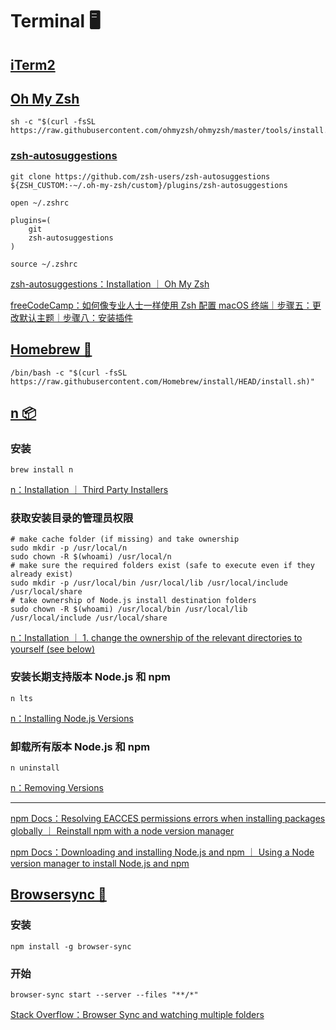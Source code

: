 # Terminal 🖥️

## [iTerm2](https://iterm2.com/)

## [Oh My Zsh](https://ohmyz.sh/)

```
sh -c "$(curl -fsSL https://raw.githubusercontent.com/ohmyzsh/ohmyzsh/master/tools/install.sh)"
```

### [zsh-autosuggestions](https://github.com/zsh-users/zsh-autosuggestions)

```
git clone https://github.com/zsh-users/zsh-autosuggestions ${ZSH_CUSTOM:-~/.oh-my-zsh/custom}/plugins/zsh-autosuggestions
```

```
open ~/.zshrc
```

```
plugins=(
    git
    zsh-autosuggestions
)
```

```
source ~/.zshrc
```

[zsh-autosuggestions：Installation ｜ Oh My Zsh](https://github.com/zsh-users/zsh-autosuggestions/blob/master/INSTALL.md#oh-my-zsh)

[freeCodeCamp：如何像专业人士一样使用 Zsh 配置 macOS 终端｜步骤五：更改默认主题｜步骤八：安装插件](https://www.freecodecamp.org/chinese/news/how-to-configure-your-macos-terminal-with-zsh-like-a-pro/)

## [Homebrew 🍺](https://brew.sh/zh-cn/)

```
/bin/bash -c "$(curl -fsSL https://raw.githubusercontent.com/Homebrew/install/HEAD/install.sh)"
```

## [n 📦](https://github.com/tj/n?tab=readme-ov-file#n--interactively-manage-your-nodejs-versions)

### 安装

```
brew install n
```

[n：Installation ｜ Third Party Installers](https://github.com/tj/n?tab=readme-ov-file#third-party-installers)

### 获取安装目录的管理员权限

```
# make cache folder (if missing) and take ownership
sudo mkdir -p /usr/local/n
sudo chown -R $(whoami) /usr/local/n
# make sure the required folders exist (safe to execute even if they already exist)
sudo mkdir -p /usr/local/bin /usr/local/lib /usr/local/include /usr/local/share
# take ownership of Node.js install destination folders
sudo chown -R $(whoami) /usr/local/bin /usr/local/lib /usr/local/include /usr/local/share
```

[n：Installation ｜ 1. change the ownership of the relevant directories to yourself (see below)](https://github.com/tj/n?tab=readme-ov-file#installation)

### 安装长期支持版本 Node.js 和 npm

```
n lts
```

[n：Installing Node.js Versions](https://github.com/tj/n?tab=readme-ov-file#installing-nodejs-versions)

### 卸载所有版本 Node.js 和 npm

```
n uninstall
```

[n：Removing Versions](https://github.com/tj/n?tab=readme-ov-file#removing-versions)

---

[npm Docs：Resolving EACCES permissions errors when installing packages globally ｜ Reinstall npm with a node version manager](https://docs.npmjs.com/resolving-eacces-permissions-errors-when-installing-packages-globally#reinstall-npm-with-a-node-version-manager)

[npm Docs：Downloading and installing Node.js and npm ｜ Using a Node version manager to install Node.js and npm](https://docs.npmjs.com/downloading-and-installing-node-js-and-npm#using-a-node-version-manager-to-install-nodejs-and-npm)

## [Browsersync 🔗](https://browsersync.io/)

### 安装

```
npm install -g browser-sync
```

### 开始

```
browser-sync start --server --files "**/*"
```

[Stack Overflow：Browser Sync and watching multiple folders](https://stackoverflow.com/questions/36653766/browser-sync-and-watching-multiple-folders)
